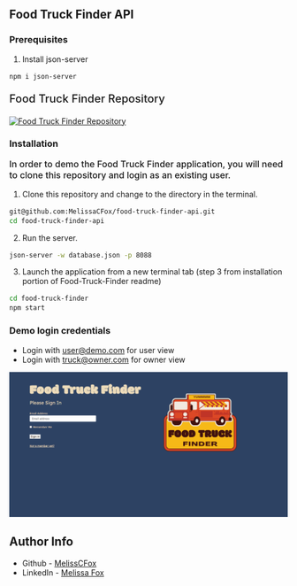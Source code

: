 ## Food Truck Finder API

### Prerequisites

1. Install json-server

```sh
npm i json-server
```

<p style="font-size: 20px; font-weight: 500;">Food Truck Finder Repository</p>

<a href="https://github.com/MelissaCFox/Food-Truck-Finder" target="_blank" rel="noreferrer"><img src="https://img.shields.io/badge/-Click%20Here-blue" alt="Food Truck Finder Repository" style="height: 30px !important; width: 100px !important;" /></a>

### Installation

<p style="font-size: 16px; font-weight: 500;">In order to demo the Food Truck Finder application, you will need to clone this repository and login as an existing user.</p>


1. Clone this repository and change to the directory in the terminal.

```sh
git@github.com:MelissaCFox/food-truck-finder-api.git
cd food-truck-finder-api
```

2. Run the server.

```sh
json-server -w database.json -p 8088
```

3. Launch the application from a new terminal tab (step 3 from installation portion of Food-Truck-Finder readme)

```sh
cd food-truck-finder
npm start
```
### Demo login credentials
- Login with user@demo.com for user view
- Login with truck@owner.com for owner view
<img src="./Food-Truck-Finder-Login.gif">

## Author Info

- Github - [MelissCFox](https://github.com/MelissaCFox)
- LinkedIn - [Melissa Fox](https://www.linkedin.com/in/melissacfox/)
